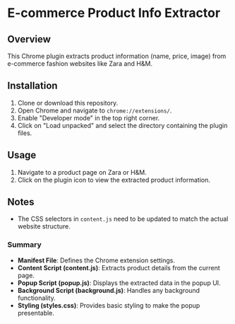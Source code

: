 # E-commerce Product Info Extractor

## Overview
This Chrome plugin extracts product information (name, price, image) from e-commerce fashion websites like Zara and H&M.

## Installation
1. Clone or download this repository.
2. Open Chrome and navigate to `chrome://extensions/`.
3. Enable "Developer mode" in the top right corner.
4. Click on "Load unpacked" and select the directory containing the plugin files.

## Usage
1. Navigate to a product page on Zara or H&M.
2. Click on the plugin icon to view the extracted product information.

## Notes
- The CSS selectors in `content.js` need to be updated to match the actual website structure.

### Summary
- **Manifest File**: Defines the Chrome extension settings.
- **Content Script (content.js)**: Extracts product details from the current page.
- **Popup Script (popup.js)**: Displays the extracted data in the popup UI.
- **Background Script (background.js)**: Handles any background functionality.
- **Styling (styles.css)**: Provides basic styling to make the popup presentable.